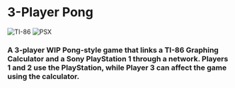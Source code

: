 # 3-Player Pong
![TI-86](https://github.com/aaronjamt/testlel/workflows/Compile%20.86p%20On%20Commit/badge.svg)
![PSX](https://github.com/aaronjamt/3-Player-Pong/workflows/Compile%20PS-EXE%20On%20Commit/badge.svg)

### A 3-player WIP Pong-style game that links a TI-86 Graphing Calculator and a Sony PlayStation 1 through a network. Players 1 and 2 use the PlayStation, while Player 3 can affect the game using the calculator.
